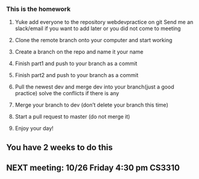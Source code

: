 ### This is the homework

1. Yuke add everyone to the repository webdevpractice on git
  Send me an slack/email if you want to add later or you did not come to meeting

2. Clone the remote branch onto your computer and start working
3. Create a branch on the repo and name it your name

4. Finish part1 and push to your branch as a commit
5. Finish part2 and push to your branch as a commit

6. Pull the newest dev and merge dev into your branch(just a good practice) solve the conflicts if there is any
7. Merge your branch to dev (don’t delete your branch this time)

8. Start a pull request to master (do not merge it)
9. Enjoy your day!

## You have 2 weeks to do this
## NEXT meeting: 10/26 Friday 4:30 pm CS3310
